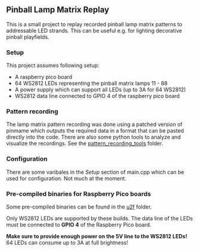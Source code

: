 ## Pinball Lamp Matrix Replay
This is a small project to replay recorded pinball lamp matrix patterns to addressable LED strands.
This can be useful e.g. for lighting decorative pinball playfields.

### Setup
This project assumes following setup:
* A raspberry pico board
* 64 WS2812 LEDs representing the pinball matrix lamps 11 - 88
* A power supply which can support all LEDs (up to 3A for 64 WS2812)
* WS2812 data line connected to GPIO 4 of the raspberry pico board

### Pattern recording
The lamp matrix pattern recording was done using a patched version of pinmame which outputs the required data in a format that can be pasted directly into the code.
There are also some python tools to analyze and visualize the recordings. See the [pattern_recording_tools](https://github.com/bitfieldlabs/pinball_lamp_matrix_replay_ws2812/tree/master/pattern_recording_tools) folder.

### Configuration
There are some varibales in the _Setup_ section of main.cpp which can be used for configuration. Not much at the moment.

### Pre-compiled binaries for Raspberry Pico boards
Some pre-compiled binaries can be found in the [u2f](https://github.com/bitfieldlabs/pinball_lamp_matrix_replay_ws2812/tree/master/u2f) folder.

Only WS2812 LEDs are supported by these builds. The data line of the LEDs must be connected to **GPIO 4** of the Raspberry Pico board.

**Make sure to provide enough power on the 5V line to the WS2812 LEDs!** 64 LEDs can consume up to 3A at full brightness!
